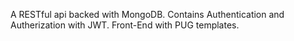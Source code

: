 A RESTful api backed with MongoDB. Contains Authentication and Autherization with JWT. Front-End with PUG templates.
